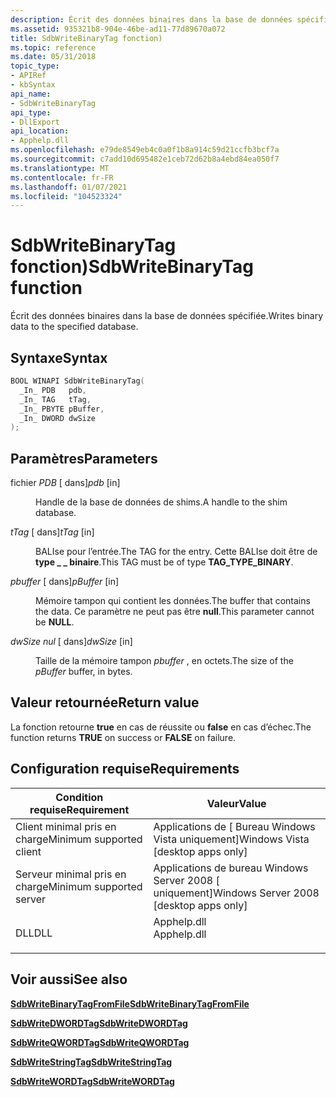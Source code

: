 ```yaml
---
description: Écrit des données binaires dans la base de données spécifiée.
ms.assetid: 935321b8-904e-46be-ad11-77d89670a072
title: SdbWriteBinaryTag fonction)
ms.topic: reference
ms.date: 05/31/2018
topic_type:
- APIRef
- kbSyntax
api_name:
- SdbWriteBinaryTag
api_type:
- DllExport
api_location:
- Apphelp.dll
ms.openlocfilehash: e79de8549eb4c0a0f1b8a914c59d21ccfb3bcf7a
ms.sourcegitcommit: c7add10d695482e1ceb72d62b8a4ebd84ea050f7
ms.translationtype: MT
ms.contentlocale: fr-FR
ms.lasthandoff: 01/07/2021
ms.locfileid: "104523324"
---
```

# <a name="sdbwritebinarytag-function"></a><span data-ttu-id="3e23f-103">SdbWriteBinaryTag fonction)</span><span class="sxs-lookup"><span data-stu-id="3e23f-103">SdbWriteBinaryTag function</span></span>

<span data-ttu-id="3e23f-104">Écrit des données binaires dans la base de données spécifiée.</span><span class="sxs-lookup"><span data-stu-id="3e23f-104">Writes binary data to the specified database.</span></span>

## <a name="syntax"></a><span data-ttu-id="3e23f-105">Syntaxe</span><span class="sxs-lookup"><span data-stu-id="3e23f-105">Syntax</span></span>


```C++
BOOL WINAPI SdbWriteBinaryTag(
  _In_ PDB   pdb,
  _In_ TAG   tTag,
  _In_ PBYTE pBuffer,
  _In_ DWORD dwSize
);
```



## <a name="parameters"></a><span data-ttu-id="3e23f-106">Paramètres</span><span class="sxs-lookup"><span data-stu-id="3e23f-106">Parameters</span></span>

<dl> <dt>

<span data-ttu-id="3e23f-107">fichier *PDB* \[ dans\]</span><span class="sxs-lookup"><span data-stu-id="3e23f-107">*pdb* \[in\]</span></span>
</dt> <dd>

<span data-ttu-id="3e23f-108">Handle de la base de données de shims.</span><span class="sxs-lookup"><span data-stu-id="3e23f-108">A handle to the shim database.</span></span>

</dd> <dt>

<span data-ttu-id="3e23f-109">*tTag* \[ dans\]</span><span class="sxs-lookup"><span data-stu-id="3e23f-109">*tTag* \[in\]</span></span>
</dt> <dd>

<span data-ttu-id="3e23f-110">BALIse pour l’entrée.</span><span class="sxs-lookup"><span data-stu-id="3e23f-110">The TAG for the entry.</span></span> <span data-ttu-id="3e23f-111">Cette BALIse doit être de **type \_ \_ binaire**.</span><span class="sxs-lookup"><span data-stu-id="3e23f-111">This TAG must be of type **TAG\_TYPE\_BINARY**.</span></span>

</dd> <dt>

<span data-ttu-id="3e23f-112">*pbuffer* \[ dans\]</span><span class="sxs-lookup"><span data-stu-id="3e23f-112">*pBuffer* \[in\]</span></span>
</dt> <dd>

<span data-ttu-id="3e23f-113">Mémoire tampon qui contient les données.</span><span class="sxs-lookup"><span data-stu-id="3e23f-113">The buffer that contains the data.</span></span> <span data-ttu-id="3e23f-114">Ce paramètre ne peut pas être **null**.</span><span class="sxs-lookup"><span data-stu-id="3e23f-114">This parameter cannot be **NULL**.</span></span>

</dd> <dt>

<span data-ttu-id="3e23f-115">*dwSize nul* \[ dans\]</span><span class="sxs-lookup"><span data-stu-id="3e23f-115">*dwSize* \[in\]</span></span>
</dt> <dd>

<span data-ttu-id="3e23f-116">Taille de la mémoire tampon *pbuffer* , en octets.</span><span class="sxs-lookup"><span data-stu-id="3e23f-116">The size of the *pBuffer* buffer, in bytes.</span></span>

</dd> </dl>

## <a name="return-value"></a><span data-ttu-id="3e23f-117">Valeur retournée</span><span class="sxs-lookup"><span data-stu-id="3e23f-117">Return value</span></span>

<span data-ttu-id="3e23f-118">La fonction retourne **true** en cas de réussite ou **false** en cas d’échec.</span><span class="sxs-lookup"><span data-stu-id="3e23f-118">The function returns **TRUE** on success or **FALSE** on failure.</span></span>

## <a name="requirements"></a><span data-ttu-id="3e23f-119">Configuration requise</span><span class="sxs-lookup"><span data-stu-id="3e23f-119">Requirements</span></span>



| <span data-ttu-id="3e23f-120">Condition requise</span><span class="sxs-lookup"><span data-stu-id="3e23f-120">Requirement</span></span> | <span data-ttu-id="3e23f-121">Valeur</span><span class="sxs-lookup"><span data-stu-id="3e23f-121">Value</span></span> |
|-------------------------------------|----------------------------------------------------------------------------------------|
| <span data-ttu-id="3e23f-122">Client minimal pris en charge</span><span class="sxs-lookup"><span data-stu-id="3e23f-122">Minimum supported client</span></span><br/> | <span data-ttu-id="3e23f-123">Applications de \[ Bureau Windows Vista uniquement\]</span><span class="sxs-lookup"><span data-stu-id="3e23f-123">Windows Vista \[desktop apps only\]</span></span><br/>                                         |
| <span data-ttu-id="3e23f-124">Serveur minimal pris en charge</span><span class="sxs-lookup"><span data-stu-id="3e23f-124">Minimum supported server</span></span><br/> | <span data-ttu-id="3e23f-125">Applications de bureau Windows Server 2008 \[ uniquement\]</span><span class="sxs-lookup"><span data-stu-id="3e23f-125">Windows Server 2008 \[desktop apps only\]</span></span><br/>                                   |
| <span data-ttu-id="3e23f-126">DLL</span><span class="sxs-lookup"><span data-stu-id="3e23f-126">DLL</span></span><br/>                      | <dl> <span data-ttu-id="3e23f-127"><dt>Apphelp.dll</dt></span><span class="sxs-lookup"><span data-stu-id="3e23f-127"><dt>Apphelp.dll</dt></span></span> </dl> |



## <a name="see-also"></a><span data-ttu-id="3e23f-128">Voir aussi</span><span class="sxs-lookup"><span data-stu-id="3e23f-128">See also</span></span>

<dl> <dt>

[<span data-ttu-id="3e23f-129">**SdbWriteBinaryTagFromFile**</span><span class="sxs-lookup"><span data-stu-id="3e23f-129">**SdbWriteBinaryTagFromFile**</span></span>](sdbwritebinarytagfromfile.md)
</dt> <dt>

[<span data-ttu-id="3e23f-130">**SdbWriteDWORDTag**</span><span class="sxs-lookup"><span data-stu-id="3e23f-130">**SdbWriteDWORDTag**</span></span>](sdbwritedwordtag.md)
</dt> <dt>

[<span data-ttu-id="3e23f-131">**SdbWriteQWORDTag**</span><span class="sxs-lookup"><span data-stu-id="3e23f-131">**SdbWriteQWORDTag**</span></span>](sdbwriteqwordtag.md)
</dt> <dt>

[<span data-ttu-id="3e23f-132">**SdbWriteStringTag**</span><span class="sxs-lookup"><span data-stu-id="3e23f-132">**SdbWriteStringTag**</span></span>](sdbwritestringtag.md)
</dt> <dt>

[<span data-ttu-id="3e23f-133">**SdbWriteWORDTag**</span><span class="sxs-lookup"><span data-stu-id="3e23f-133">**SdbWriteWORDTag**</span></span>](sdbwritewordtag.md)
</dt> </dl>

 

 




